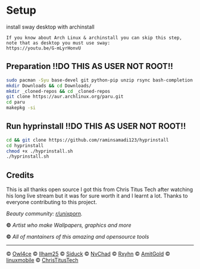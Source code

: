 # Setup
install sway desktop with archinstall
```
If you know about Arch Linux & archinstall you can skip this step, note that as desktop you must use sway:
https://youtu.be/G-mLyrHonvU
```

## Preparation !!DO THIS AS USER NOT ROOT!!
```sh
sudo pacman -Syu base-devel git python-pip unzip rsync bash-completion fish sddm
mkdir Downloads && cd Downloads/
mkdir _cloned-repos && cd _cloned-repos
git clone https://aur.archlinux.org/paru.git
cd paru
makepkg -si
```

## Run hyprinstall !!DO THIS AS USER NOT ROOT!!
	
```sh
cd && git clone https://github.com/raminsamadi123/hyprinstall
cd hyprinstall
chmod +x ./hyprinstall.sh
./hyprinstall.sh
```

## Credits

This is all thanks open source I got this from Chris Titus Tech after watching his long live stream but it was for sure worth it and I learnt a lot. Thanks to everyone contributing to this project.

_Beauty community: [r/unixporn](https://www.reddit.com/r/unixporn)._

**©** _Artist who make Wallpapers, graphics and more_

**©** _All of mantainers of this amazing and opensource tools_

---


© [Owl4ce](https://github.com/owl4ce)
© [Ilham25](https://github.com/ilham25)
© [Siduck](https://github.com/siduck)
© [NvChad](https://github.com/NvChad) 
© [Rxyhn](https://github.com/rxyhn)
© [AmitGold](https://github.com/AmitGolden)
© [linuxmobile](https://github.com/linuxmobile)
© [ChrisTitusTech](https://github.com/ChrisTitusTech)
